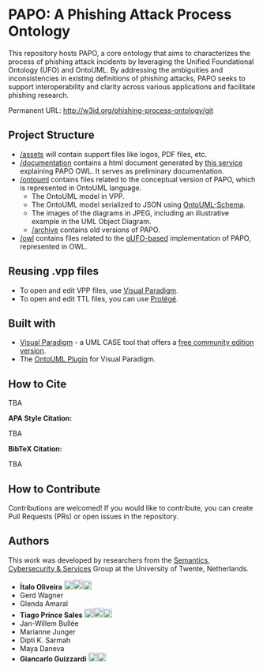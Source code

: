 # PAPO: A Phishing Attack Process Ontology



This repository hosts PAPO, a core ontology that aims to characterizes the process of phishing attack incidents by leveraging the Unified Foundational Ontology (UFO) and OntoUML. By addressing the ambiguities and inconsistencies in existing definitions of phishing attacks, PAPO seeks to support interoperability and clarity across various applications and facilitate phishing research.


<!-- <p align="center">
  <img src="https://raw.githubusercontent.com/pedropaulofb/resiliont/main/resources/logos/resiliont-logo-06.png" alt="Logo" style="width:500px">
</p> -->


<!-- The work described in this repository is presented in the academic paper [**"Ontological Foundations of Resilience"**](https://raw.githubusercontent.com/pedropaulofb/resiliont/main/resources/Ontological%20Foundations%20of%20Resilience.pdf), which can be downloaded from the link. -->

Permanent URL: http://w3id.org/phishing-process-ontology/git

## Project Structure

* [/assets](/assets) will contain support files like logos, PDF files, etc.
* [/documentation](/documentation) contains a html document generated by [this service](https://gufo2html.netlify.app/) explaining PAPO OWL. It serves as preliminary documentation.
* [/ontouml](/ontouml) contains files related to the conceptual version of PAPO, which is represented in OntoUML language.
  * The OntoUML model in VPP.
  * The OntoUML model serialized to JSON using [OntoUML-Schema](https://w3id.org/ontouml/schema).
  * The images of the diagrams in JPEG, including an illustrative example in the UML Object Diagram.
  * [/archive](/archive) contains old versions of PAPO.
* [/owl](/owl) contains files related to the [gUFO-based](https://nemo-ufes.github.io/gufo/) implementation of PAPO, represented in OWL.

## Reusing .vpp files

* To open and edit VPP files, use [Visual Paradigm](https://www.visual-paradigm.com).
* To open and edit TTL files, you can use [Protégé](https://protege.stanford.edu/).

## Built with

* [Visual Paradigm](https://www.visual-paradigm.com) - a UML CASE tool that offers a [free community edition version](https://www.visual-paradigm.com/download/community.jsp).
* The [OntoUML Plugin](https://github.com/OntoUML/ontouml-vp-plugin) for Visual Paradigm.



## How to Cite

TBA

<!-- If you use this work in your research, please cite it as follows: -->

**APA Style Citation:**

TBA

<!-- Barcelos, P. P. F., Calhau, R. F., Oliveira, Í., Sales, T. P., Gailly, F., Poels, G., & Guizzardi, G. (2024). *Ontological foundations of resilience*. In *Proceedings of the 43rd International Conference on Conceptual Modeling: Conceptual Modeling, AI, and Beyond* (ER 2024). Pittsburgh, Pennsylvania, USA, October 28-31. -->

**BibTeX Citation:**

TBA

<!-- ```bibtex
@inproceedings{barcelos2024ontological,
title={Ontological foundations of resilience},
author={Barcelos, Pedro Paulo F. and Calhau, Rodrigo F. and Oliveira, Ítalo and Sales, Tiago Prince and Gailly, Frederik and Poels, Geert and Guizzardi, Giancarlo},
booktitle={Proceedings of the 43rd International Conference on Conceptual Modeling: Conceptual Modeling, AI, and Beyond (ER 2024)},
year={2024},
address={Pittsburgh, Pennsylvania, USA},
month={October 28-31}
}
``` -->

<!-- You can download the full paper [here](https://raw.githubusercontent.com/pedropaulofb/resiliont/main/resources/Ontological%20Foundations%20of%20Resilience.pdf). -->

## How to Contribute

Contributions are welcomed! If you would like to contribute, you can create Pull Requests (PRs) or open issues in the repository.

## Authors

This work was developed by researchers from the [Semantics, Cybersecurity & Services](https://www.utwente.nl/en/eemcs/scs/) Group at the University of Twente, Netherlands.

- **Ítalo Oliveira** <a href="https://orcid.org/0000-0002-2384-3081"><img src="https://upload.wikimedia.org/wikipedia/commons/0/06/ORCID_iD.svg" alt="ORCID" width="18"/></a><a href="https://github.com/italojsoliveira"><img src="https://github.githubassets.com/images/modules/logos_page/GitHub-Mark.png" alt="GitHub" width="20"/></a><a href="https://www.linkedin.com/in/%C3%ADtalo-oliveira-800923162/"><img src="https://upload.wikimedia.org/wikipedia/commons/c/ca/LinkedIn_logo_initials.png" alt="LinkedIn" width="18"/></a>
- Gerd Wagner
- Glenda Amaral
- **Tiago Prince Sales** <a href="https://orcid.org/0000-0002-5385-5761"><img src="https://upload.wikimedia.org/wikipedia/commons/0/06/ORCID_iD.svg" alt="ORCID" width="18"/></a><a href="https://github.com/tgoprince"><img src="https://github.githubassets.com/images/modules/logos_page/GitHub-Mark.png" alt="GitHub" width="20"/></a><a href="https://www.linkedin.com/in/tiago-sales/"><img src="https://upload.wikimedia.org/wikipedia/commons/c/ca/LinkedIn_logo_initials.png" alt="LinkedIn" width="18"/></a>
- Jan-Willem Bullée
- Marianne Junger
- Dipti K. Sarmah
- Maya Daneva
- **Giancarlo Guizzardi** <a href="https://orcid.org/0000-0002-3452-553X"><img src="https://upload.wikimedia.org/wikipedia/commons/0/06/ORCID_iD.svg" alt="ORCID" width="18"/></a><a href="https://www.linkedin.com/in/giancarlo-guizzardi/"><img src="https://upload.wikimedia.org/wikipedia/commons/c/ca/LinkedIn_logo_initials.png" alt="LinkedIn" width="18"/></a>
